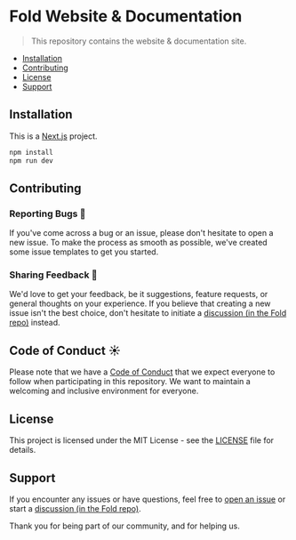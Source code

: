 # Fold Website & Documentation

> This repository contains the website & documentation site. 

- [Installation](#installation)
- [Contributing](#contributing)
- [License](#license)
- [Support](#support)

## Installation

This is a [Next.js](https://nextjs.org/) project.

```bash
npm install
npm run dev
```

## Contributing

### Reporting Bugs 🐞
If you've come across a bug or an issue, please don't hesitate to open a new issue. To make the process as smooth as possible, we've created some issue templates to get you started.

### Sharing Feedback 📢
We'd love to get your feedback, be it suggestions, feature requests, or general thoughts on your experience. If you believe that creating a new issue isn't the best choice, don't hesitate to initiate a [discussion (in the Fold repo)](https://github.com/fold-dev/fold/discussions) instead.

## Code of Conduct ☀️
Please note that we have a [Code of Conduct](CODE_OF_CONDUCT.md) that we expect everyone to follow when participating in this repository. We want to maintain a welcoming and inclusive environment for everyone.

## License

This project is licensed under the MIT License - see the [LICENSE](./LICENSE) file for details.

## Support

If you encounter any issues or have questions, feel free to [open an issue](https://github.com/fold-dev/fold.dev/issues) or start a [discussion (in the Fold repo)](https://github.com/fold-dev/fold/discussions).

Thank you for being part of our community, and for helping us.
